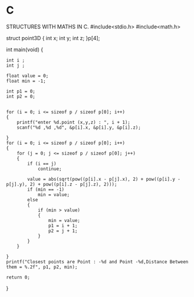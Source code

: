 # C
STRUCTURES WITH MATHS IN C. 
#include<stdio.h>
#include<math.h>

struct point3D {
	int x;
	int y;
	int z;
}p[4];

int main(void)
{

	int i ;
	int j ;

	float value = 0;
	float min = -1;

	int p1 = 0;
	int p2 = 0;


	for (i = 0; i <= sizeof p / sizeof p[0]; i++)
	{
		printf("enter %d.point (x,y,z) : ", i + 1);
		scanf("%d ,%d ,%d", &p[i].x, &p[i].y, &p[i].z);
	
	}
	for (i = 0; i <= sizeof p / sizeof p[0]; i++)
	{
		for (j = 0; j <= sizeof p / sizeof p[0]; j++)
		{
			if (i == j)
				continue;

			value = abs(sqrt(pow((p[i].x - p[j].x), 2) + pow((p[i].y - p[j].y), 2) + pow((p[i].z - p[j].z), 2)));
			if (min == -1)
				min = value;
			else
			{
				if (min > value)
				{
					min = value;
					p1 = i + 1;
					p2 = j + 1;
				}
			}
		}

	}
	printf("Closest points are Point : -%d and Point -%d,Distance Between them = %.2f", p1, p2, min);

	return 0;
}
